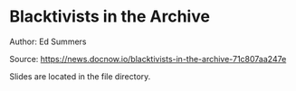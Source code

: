 # Blacktivists in the Archive

Author: Ed Summers

Source: https://news.docnow.io/blacktivists-in-the-archive-71c807aa247e

Slides are located in the file directory.
